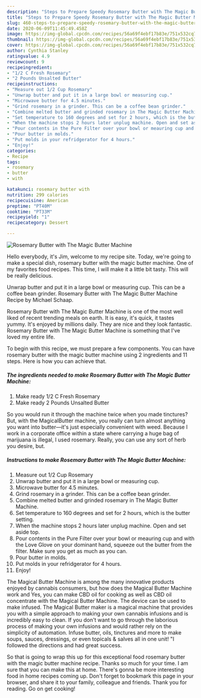 ```yaml
---
description: "Steps to Prepare Speedy Rosemary Butter with The Magic Butter Machine"
title: "Steps to Prepare Speedy Rosemary Butter with The Magic Butter Machine"
slug: 460-steps-to-prepare-speedy-rosemary-butter-with-the-magic-butter-machine
date: 2020-06-09T11:45:49.458Z
image: https://img-global.cpcdn.com/recipes/56a69f4ebf17b83e/751x532cq70/rosemary-butter-with-the-magic-butter-machine-recipe-main-photo.jpg
thumbnail: https://img-global.cpcdn.com/recipes/56a69f4ebf17b83e/751x532cq70/rosemary-butter-with-the-magic-butter-machine-recipe-main-photo.jpg
cover: https://img-global.cpcdn.com/recipes/56a69f4ebf17b83e/751x532cq70/rosemary-butter-with-the-magic-butter-machine-recipe-main-photo.jpg
author: Cynthia Stanley
ratingvalue: 4.9
reviewcount: 9
recipeingredient:
- "1/2 C Fresh Rosemary"
- "2 Pounds Unsalted Butter"
recipeinstructions:
- "Measure out 1/2 Cup Rosemary"
- "Unwrap butter and put it in a large bowl or measuring cup."
- "Microwave butter for 4.5 minutes."
- "Grind rosemary in a grinder. This can be a coffee bean grinder."
- "Combine melted butter and grinded rosemary in The Magic Butter Machine."
- "Set temperature to 160 degrees and set for 2 hours, which is the butter setting."
- "When the machine stops 2 hours later unplug machine. Open and set aside top."
- "Pour contents in the Pure Filter over your bowl or meauring cup and with the Love Glove on your dominant hand, squeeze out the butter from the filter. Make sure you get as much as you can."
- "Pour butter in molds."
- "Put molds in your refridgerator for 4 hours."
- "Enjoy!"
categories:
- Recipe
tags:
- rosemary
- butter
- with

katakunci: rosemary butter with 
nutrition: 299 calories
recipecuisine: American
preptime: "PT40M"
cooktime: "PT33M"
recipeyield: "1"
recipecategory: Dessert

---
```



![Rosemary Butter with The Magic Butter Machine](https://img-global.cpcdn.com/recipes/56a69f4ebf17b83e/751x532cq70/rosemary-butter-with-the-magic-butter-machine-recipe-main-photo.jpg)

Hello everybody, it's Jim, welcome to my recipe site. Today, we're going to make a special dish, rosemary butter with the magic butter machine. One of my favorites food recipes. This time, I will make it a little bit tasty. This will be really delicious.

Unwrap butter and put it in a large bowl or measuring cup. This can be a coffee bean grinder. Rosemary Butter with The Magic Butter Machine Recipe by Michael Schaap.

Rosemary Butter with The Magic Butter Machine is one of the most well liked of recent trending meals on earth. It is easy, it's quick, it tastes yummy. It's enjoyed by millions daily. They are nice and they look fantastic. Rosemary Butter with The Magic Butter Machine is something that I've loved my entire life.


To begin with this recipe, we must prepare a few components. You can have rosemary butter with the magic butter machine using 2 ingredients and 11 steps. Here is how you can achieve that.

<!--inarticleads1-->

##### The ingredients needed to make Rosemary Butter with The Magic Butter Machine:

1. Make ready 1/2 C Fresh Rosemary
1. Make ready 2 Pounds Unsalted Butter


So you would run it through the machine twice when you made tinctures? But, with the MagicalButter machine, you really can turn almost anything you want into butter—it&#39;s just especially convenient with weed. Because I work in a corporate office within a state where carrying a huge bag of marijuana is illegal, I used rosemary. Really, you can use any sort of herb you desire, but. 

<!--inarticleads2-->

##### Instructions to make Rosemary Butter with The Magic Butter Machine:

1. Measure out 1/2 Cup Rosemary
1. Unwrap butter and put it in a large bowl or measuring cup.
1. Microwave butter for 4.5 minutes.
1. Grind rosemary in a grinder. This can be a coffee bean grinder.
1. Combine melted butter and grinded rosemary in The Magic Butter Machine.
1. Set temperature to 160 degrees and set for 2 hours, which is the butter setting.
1. When the machine stops 2 hours later unplug machine. Open and set aside top.
1. Pour contents in the Pure Filter over your bowl or meauring cup and with the Love Glove on your dominant hand, squeeze out the butter from the filter. Make sure you get as much as you can.
1. Pour butter in molds.
1. Put molds in your refridgerator for 4 hours.
1. Enjoy!


The Magical Butter Machine is among the many innovative products enjoyed by cannabis consumers, but how does the Magical Butter Machine work and Yes, you can make CBD oil for cooking as well as CBD oil concentrate with the Magical Butter Machine. The device can be used to make infused. The Magical Butter maker is a magical machine that provides you with a simple approach to making your own cannabis infusions and is incredibly easy to clean. If you don&#39;t want to go through the laborious process of making your own infusions and would rather rely on the simplicity of automation. Infuse butter, oils, tinctures and more to make soups, sauces, dressings, or even topicals &amp; salves all in one unit! &#34;I followed the directions and had great success. 

So that is going to wrap this up for this exceptional food rosemary butter with the magic butter machine recipe. Thanks so much for your time. I am sure that you can make this at home. There's gonna be more interesting food in home recipes coming up. Don't forget to bookmark this page in your browser, and share it to your family, colleague and friends. Thank you for reading. Go on get cooking!
